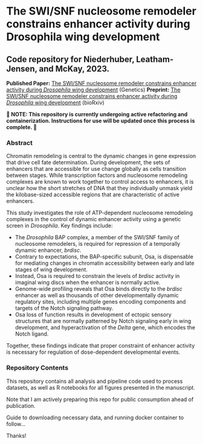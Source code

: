 # The SWI/SNF nucleosome remodeler constrains enhancer activity during Drosophila wing development

## Code repository for Niederhuber, Leatham-Jensen, and McKay, 2023.

**Published Paper:** [The SWI/SNF nucleosome remodeler constrains enhancer activity during _Drosophila_ wing development](https://academic.oup.com/genetics/article/226/2/iyad196/7394852?login=true) (Genetics)
**Preprint:** [The SWI/SNF nucleosome remodeler constrains enhancer activity during _Drosophila_ wing development](https://www.biorxiv.org/content/10.1101/2023.07.17.549384v1) (bioRxiv)

**🚧 NOTE: This repository is currently undergoing active refactoring and containerization. Instructions for use will be updated once this process is complete. 🚧**

### Abstract
Chromatin remodeling is central to the dynamic changes in gene expression that drive cell fate determination. During development, the sets of enhancers that are accessible for use change globally as cells transition between stages. While transcription factors and nucleosome remodeling complexes are known to work together to control access to enhancers, it is unclear how the short stretches of DNA that they individually unmask yield the kilobase-sized accessible regions that are characteristic of active enhancers.

This study investigates the role of ATP-dependent nucleosome remodeling complexes in the control of dynamic enhancer activity using a genetic screen in _Drosophila_. Key findings include:
*   The _Drosophila_ BAP complex, a member of the SWI/SNF family of nucleosome remodelers, is required for repression of a temporally dynamic enhancer, _brdisc_.
*   Contrary to expectations, the BAP-specific subunit, Osa, is dispensable for mediating changes in chromatin accessibility between early and late stages of wing development.
*   Instead, Osa is required to constrain the levels of _brdisc_ activity in imaginal wing discs when the enhancer is normally active.
*   Genome-wide profiling reveals that Osa binds directly to the _brdisc_ enhancer as well as thousands of other developmentally dynamic regulatory sites, including multiple genes encoding components and targets of the Notch signaling pathway.
*   Osa loss of function results in development of ectopic sensory structures that are normally patterned by Notch signaling early in wing development, and hyperactivation of the _Delta_ gene, which encodes the Notch ligand.

Together, these findings indicate that proper constraint of enhancer activity is necessary for regulation of dose-dependent developmental events.

### Repository Contents
This repository contains all analysis and pipeline code used to process datasets, as well as R notebooks for all figures presented in the manuscript.

Note that I am actively preparing this repo for public consumption ahead of publication.

Guide to downloading necessary data, and running docker container to follow...

Thanks!